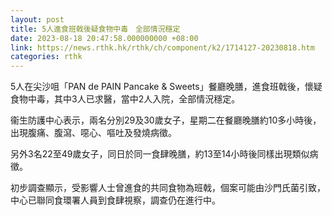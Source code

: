 ```yaml
---
layout: post
title: 5人進食班戟後疑食物中毒　全部情況穩定
date: 2023-08-18 20:47:58.000000000 +08:00
link: https://news.rthk.hk/rthk/ch/component/k2/1714127-20230818.htm
categories: rthk
---
```


5人在尖沙咀「PAN de PAIN Pancake & Sweets」餐廳晚膳，進食班戟後，懷疑食物中毒，其中3人已求醫，當中2人入院，全部情況穩定。

衞生防護中心表示，兩名分別29及30歲女子，星期二在餐廳晚膳約10多小時後，出現腹痛、腹瀉、噁心、嘔吐及發燒病徵。

另外3名22至49歲女子，同日於同一食肆晚膳，約13至14小時後同樣出現類似病徵。

初步調查顯示，受影響人士曾進食的共同食物為班戟，個案可能由沙門氏菌引致，中心已聯同食環署人員到食肆視察，調查仍在進行中。

